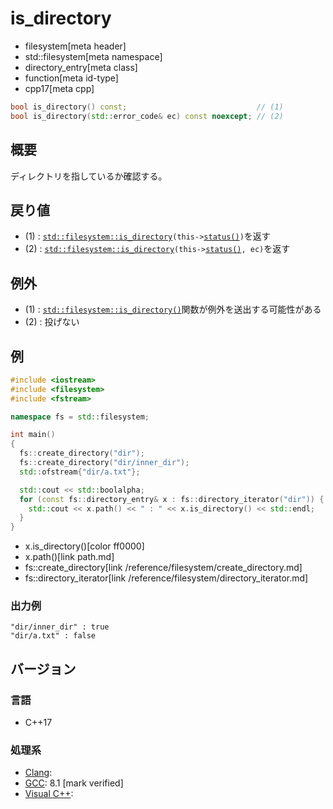 # is_directory
* filesystem[meta header]
* std::filesystem[meta namespace]
* directory_entry[meta class]
* function[meta id-type]
* cpp17[meta cpp]

```cpp
bool is_directory() const;                             // (1)
bool is_directory(std::error_code& ec) const noexcept; // (2)
```

## 概要
ディレクトリを指しているか確認する。


## 戻り値
- (1) : [`std::filesystem::is_directory`](/reference/filesystem/is_directory.md)`(this->`[`status()`](status.md)`)`を返す
- (2) : [`std::filesystem::is_directory`](/reference/filesystem/is_directory.md)`(this->`[`status()`](status.md)`, ec)`を返す


## 例外
- (1) : [`std::filesystem::is_directory()`](/reference/filesystem/is_directory.md)関数が例外を送出する可能性がある
- (2) : 投げない


## 例
```cpp example
#include <iostream>
#include <filesystem>
#include <fstream>

namespace fs = std::filesystem;

int main()
{
  fs::create_directory("dir");
  fs::create_directory("dir/inner_dir");
  std::ofstream{"dir/a.txt"};

  std::cout << std::boolalpha;
  for (const fs::directory_entry& x : fs::directory_iterator("dir")) {
    std::cout << x.path() << " : " << x.is_directory() << std::endl;
  }
}
```
* x.is_directory()[color ff0000]
* x.path()[link path.md]
* fs::create_directory[link /reference/filesystem/create_directory.md]
* fs::directory_iterator[link /reference/filesystem/directory_iterator.md]

### 出力例
```
"dir/inner_dir" : true
"dir/a.txt" : false
```

## バージョン
### 言語
- C++17

### 処理系
- [Clang](/implementation.md#clang):
- [GCC](/implementation.md#gcc): 8.1 [mark verified]
- [Visual C++](/implementation.md#visual_cpp):
